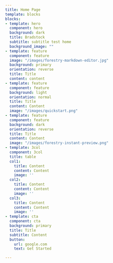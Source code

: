 ```yaml
---
title: Home Page
template: blocks
blocks:
- template: hero
  component: hero
  background: dark
  title: Bradstock
  subtitle: subtitle test home
  background_image: ""
- template: feature
  component: feature
  image: "/images/forestry-markdown-editor.jpg"
  background: primary
  orientation: reverse
  title: Title
  content: content
- template: feature
  component: feature
  background: light
  orientation: normal
  title: Title
  content: Content
  image: "/images/quickstart.png"
- template: feature
  component: feature
  background: dark
  orientation: reverse
  title: Title
  content: Content
  image: "/images/forestry-instant-preview.png"
- template: 3col
  component: 3col
  title: table
  col1:
    title: Content
    content: Content
    image: ''
  col2:
    title: Content
    content: Content
    image: ''
  col3:
    title: Content
    content: Content
    image: ''
- template: cta
  component: cta
  background: primary
  title: Title
  subtitle: Content
  button:
    url: google.com
    text: Get Started

---
```

